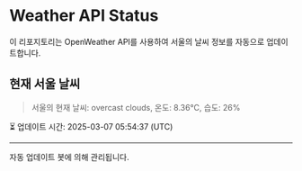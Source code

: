 
# Weather API Status

이 리포지토리는 OpenWeather API를 사용하여 서울의 날씨 정보를 자동으로 업데이트합니다.

## 현재 서울 날씨
> 서울의 현재 날씨: overcast clouds, 온도: 8.36°C, 습도: 26%

⏳ 업데이트 시간: 2025-03-07 05:54:37 (UTC)

---
자동 업데이트 봇에 의해 관리됩니다.
